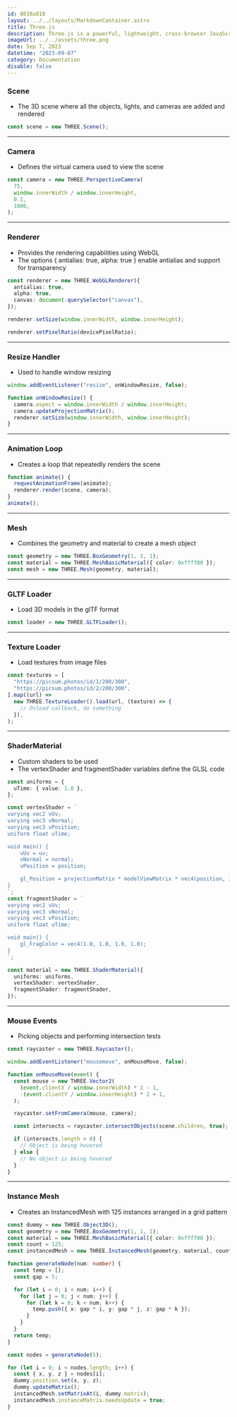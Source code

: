 ```yaml
---
id: 8038a810
layout: ../../layouts/MarkdownContainer.astro
title: Three.js
description: Three.js is a powerful, lightweight, cross-browser JavaScript library/API used to create and display animated 3D computer graphics on a Web browser. These graphics can be interactive and can be created, in part, with the help of the WebGL API.
imageUrl: ../../assets/three.png
date: Sep 7, 2023
datetime: "2023-09-07"
category: Documentation
disable: false
---
```


### Scene

- The 3D scene where all the objects, lights, and cameras are added and rendered

```typescript
const scene = new THREE.Scene();
```

---

### Camera

- Defines the virtual camera used to view the scene

```typescript
const camera = new THREE.PerspectiveCamera(
  75,
  window.innerWidth / window.innerHeight,
  0.1,
  1000,
);
```

---

### Renderer

- Provides the rendering capabilities using WebGL
- The options { antialias: true, alpha: true } enable antialias and support for transparency

```typescript
const renderer = new THREE.WebGLRenderer({
  antialias: true,
  alpha: true,
  canvas: document.querySelector("canvas"),
});

renderer.setSize(window.innerWidth, window.innerHeight);

renderer.setPixelRatio(devicePixelRatio);
```

---

### Resize Handler

- Used to handle window resizing

```typescript
window.addEventListener("resize", onWindowResize, false);

function onWindowResize() {
  camera.aspect = window.innerWidth / window.innerHeight;
  camera.updateProjectionMatrix();
  renderer.setSize(window.innerWidth, window.innerHeight);
}
```

---

### Animation Loop

- Creates a loop that repeatedly renders the scene

```typescript
function animate() {
  requestAnimationFrame(animate);
  renderer.render(scene, camera);
}
animate();
```

---

### Mesh

- Combines the geometry and material to create a mesh object

```typescript
const geometry = new THREE.BoxGeometry(1, 1, 1);
const material = new THREE.MeshBasicMaterial({ color: 0xffff00 });
const mesh = new THREE.Mesh(geometry, material);
```

---

### GLTF Loader

- Load 3D models in the glTF format

```typescript
const loader = new THREE.GLTFLoader();
```

---

### Texture Loader

- Load textures from image files

```typescript
const textures = [
  "https://picsum.photos/id/1/200/300",
  "https://picsum.photos/id/2/200/300",
].map((url) =>
  new THREE.TextureLoader().load(url, (texture) => {
    // Onload callback, do something
  }),
);
```

---

### ShaderMaterial

- Custom shaders to be used
- The vertexShader and fragmentShader variables define the GLSL code

```typescript
const uniforms = {
  uTime: { value: 1.0 },
};

const vertexShader = `
varying vec2 vUv;
varying vec3 vNormal;
varying vec3 vPosition;
uniform float uTime;

void main() {
    vUv = uv;
    vNormal = normal;
    vPosition = position;

    gl_Position = projectionMatrix * modelViewMatrix * vec4(position, 1.0);
}
`;
const fragmentShader = `
varying vec2 vUv;
varying vec3 vNormal;
varying vec3 vPosition;
uniform float uTime;

void main() {
    gl_FragColor = vec4(1.0, 1.0, 1.0, 1.0);
}
`;

const material = new THREE.ShaderMaterial({
  uniforms: uniforms,
  vertexShader: vertexShader,
  fragmentShader: fragmentShader,
});
```

---

### Mouse Events

- Picking objects and performing intersection tests

```typescript
const raycaster = new THREE.Raycaster();

window.addEventListener("mousemove", onMouseMove, false);

function onMouseMove(event) {
  const mouse = new THREE.Vector2(
    (event.clientX / window.innerWidth) * 2 - 1,
    -(event.clientY / window.innerHeight) * 2 + 1,
  );

  raycaster.setFromCamera(mouse, camera);

  const intersects = raycaster.intersectObjects(scene.children, true);

  if (intersects.length > 0) {
    // Object is being hovered
  } else {
    // No object is being hovered
  }
}
```

---

### Instance Mesh

- Creates an InstancedMesh with 125 instances arranged in a grid pattern

```typescript
const dummy = new THREE.Object3D();
const geometry = new THREE.BoxGeometry(1, 1, 1);
const material = new THREE.MeshBasicMaterial({ color: 0xffff00 });
const count = 125;
const instancedMesh = new THREE.InstancedMesh(geometry, material, count);

function generateNode(num: number) {
  const temp = [];
  const gap = 5;

  for (let i = 0; i < num; i++) {
    for (let j = 0; j < num; j++) {
      for (let k = 0; k < num; k++) {
        temp.push({ x: gap * i, y: gap * j, z: gap * k });
      }
    }
  }
  return temp;
}

const nodes = generateNode(5);

for (let i = 0; i < nodes.length; i++) {
  const { x, y, z } = nodes[i];
  dummy.position.set(x, y, z);
  dummy.updateMatrix();
  instancedMesh.setMatrixAt(i, dummy.matrix);
  instancedMesh.instanceMatrix.needsUpdate = true;
}
```
